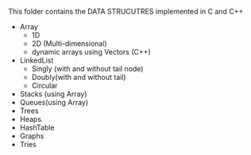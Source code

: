 This folder contains the DATA STRUCUTRES implemented in C and C++

  * Array
    * 1D
    * 2D (Multi-dimensional)
    * dynamic arrays using Vectors (C++)
  * LinkedList
    * Singly (with and without tail node)
    * Doubly(with and without tail)
    * Circular
  * Stacks (using Array)
  * Queues(using Array)
  * Trees
  * Heaps
  * HashTable
  * Graphs
  * Tries
